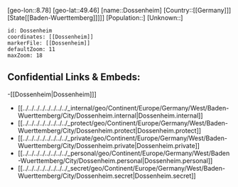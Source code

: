 ﻿---
location: [49.46,8.78]
mapzoom: [7,12] 
mapmarker: city 
type: City
tags:
- geo/City


SpocWebEntityId: 29857
isDeleted: false
confidential: public

---
[geo-lon::8.78]
[geo-lat::49.46]
[name::Dossenheim]
[Country::[[Germany]]]
[State[[Baden-Wuerttemberg]]]]]
[Population::]
[Unknown::]


```leaflet
id: Dossenheim
coordinates: [[Dossenheim]]
markerFile: [[Dossenheim]]
defaultZoom: 11 
maxZoom: 18
```


## Confidential Links & Embeds: 
-[[Dossenheim|Dossenheim]]] 
- [[../../../../../../../../_internal/geo/Continent/Europe/Germany/West/Baden-Wuerttemberg/City/Dossenheim.internal|Dossenheim.internal]] 
- [[../../../../../../../../_protect/geo/Continent/Europe/Germany/West/Baden-Wuerttemberg/City/Dossenheim.protect|Dossenheim.protect]] 
- [[../../../../../../../../_private/geo/Continent/Europe/Germany/West/Baden-Wuerttemberg/City/Dossenheim.private|Dossenheim.private]] 
- [[../../../../../../../../_personal/geo/Continent/Europe/Germany/West/Baden-Wuerttemberg/City/Dossenheim.personal|Dossenheim.personal]] 
- [[../../../../../../../../_secret/geo/Continent/Europe/Germany/West/Baden-Wuerttemberg/City/Dossenheim.secret|Dossenheim.secret]] 
